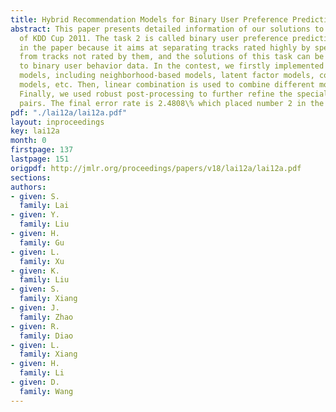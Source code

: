 ```yaml
---
title: Hybrid Recommendation Models for Binary User Preference Prediction Problem
abstract: This paper presents detailed information of our solutions to the task 2
  of KDD Cup 2011. The task 2 is called binary user preference prediction problem
  in the paper because it aims at separating tracks rated highly by specific users
  from tracks not rated by them, and the solutions of this task can be easily applied
  to binary user behavior data. In the contest, we firstly implemented many different
  models, including neighborhood-based models, latent factor models, content-based
  models, etc. Then, linear combination is used to combine different models together.
  Finally, we used robust post-processing to further refine the special user-item
  pairs. The final error rate is 2.4808\% which placed number 2 in the Leaderboard.
pdf: "./lai12a/lai12a.pdf"
layout: inproceedings
key: lai12a
month: 0
firstpage: 137
lastpage: 151
origpdf: http://jmlr.org/proceedings/papers/v18/lai12a/lai12a.pdf
sections: 
authors:
- given: S.
  family: Lai
- given: Y.
  family: Liu
- given: H.
  family: Gu
- given: L.
  family: Xu
- given: K.
  family: Liu
- given: S.
  family: Xiang
- given: J.
  family: Zhao
- given: R.
  family: Diao
- given: L.
  family: Xiang
- given: H.
  family: Li
- given: D.
  family: Wang
---
```


